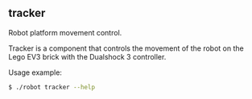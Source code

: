 ## tracker

Robot platform movement control.

Tracker is a component that controls the movement of the robot on the Lego EV3 brick with the Dualshock 3 controller.

Usage example:

```bash
$ ./robot tracker --help
```